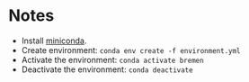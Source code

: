 # Notes

- Install [miniconda](https://docs.anaconda.com/free/miniconda/miniconda-install/).
- Create environment: `conda env create -f environment.yml`
- Activate the environment: `conda activate bremen`
- Deactivate the environment: `conda deactivate`
